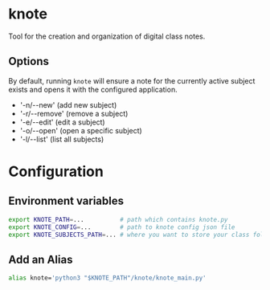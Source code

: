 # knote
Tool for the creation and organization of digital class notes.

## Options
By default, running `knote` will ensure a note for the currently active subject exists and opens it with the configured application.

* '-n/--new' (add new subject)
* '-r/--remove' (remove a subject)
* '-e/--edit' (edit a subject)
* '-o/--open' (open a specific subject)
* '-l/--list' (list all subjects)

# Configuration
## Environment variables
```bash
export KNOTE_PATH=...          # path which contains knote.py
export KNOTE_CONFIG=...        # path to knote config json file
export KNOTE_SUBJECTS_PATH=... # where you want to store your class folders
```

## Add an Alias
```bash
alias knote='python3 "$KNOTE_PATH"/knote/knote_main.py'
```
